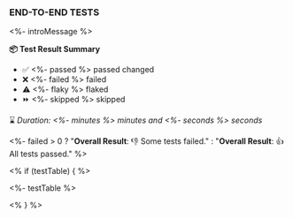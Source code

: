 ### END-TO-END TESTS

<%- introMessage %>

**📦 Test Result Summary**

- ✅ <%- passed %> passed changed
- ❌ <%- failed %> failed
- ⚠️ <%- flaky %> flaked
- ⏩ <%- skipped %> skipped

⌛ _Duration: <%- minutes %> minutes and <%- seconds %> seconds_

<%- failed > 0 ? "**Overall Result**: 👎 Some tests failed." : "**Overall Result**: 👍 All tests passed." %>

<% if (testTable) { %>

<%- testTable %>

<% } %>

<!-- To see the full report, please visit our CI/CD pipeline with reporter. -->

